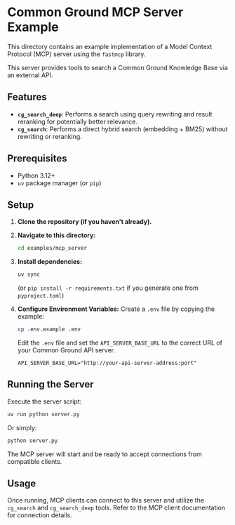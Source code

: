 # Common Ground MCP Server Example

This directory contains an example implementation of a Model Context Protocol (MCP) server using the `fastmcp` library.

This server provides tools to search a Common Ground Knowledge Base via an external API.

## Features

- **`cg_search_deep`**: Performs a search using query rewriting and result reranking for potentially better relevance.
- **`cg_search`**: Performs a direct hybrid search (embedding + BM25) without rewriting or reranking.

## Prerequisites

- Python 3.12+
- `uv` package manager (or `pip`)

## Setup

1.  **Clone the repository (if you haven't already).**
2.  **Navigate to this directory:**
    ```bash
    cd examples/mcp_server
    ```
3.  **Install dependencies:**
    ```bash
    uv sync
    ```
    (or `pip install -r requirements.txt` if you generate one from `pyproject.toml`)

4.  **Configure Environment Variables:**
    Create a `.env` file by copying the example:
    ```bash
    cp .env.example .env
    ```
    Edit the `.env` file and set the `API_SERVER_BASE_URL` to the correct URL of your Common Ground API server.
    ```dotenv
    API_SERVER_BASE_URL="http://your-api-server-address:port"
    ```

## Running the Server

Execute the server script:

```bash
uv run python server.py
```

Or simply:

```bash
python server.py
```

The MCP server will start and be ready to accept connections from compatible clients.

## Usage

Once running, MCP clients can connect to this server and utilize the `cg_search` and `cg_search_deep` tools. Refer to the MCP client documentation for connection details.
